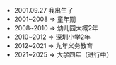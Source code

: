 - 2001.09.27 我出生了
- 2001~2008 => 童年期
- 2008~2010 => 幼儿园大概2年
- 2010~2012 => 深圳小学2年
- 2012~2021 => 九年义务教育
- 2021~2025 => 大学四年（进行中）

